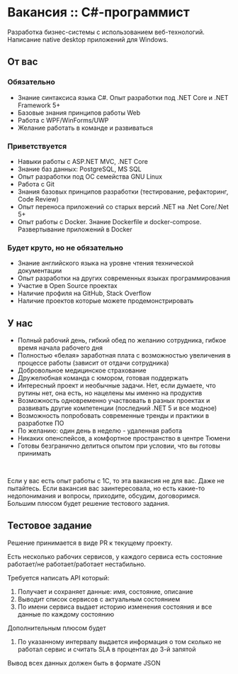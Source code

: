 # Вакансия :: C#-программист

Разработка бизнес-системы с использованием веб-технологий. Написание native desktop приложений для Windows.

## От вас

### Обязательно

- Знание синтаксиса языка C#. Опыт разработки под .NET Core и .NET Framework 5+
- Базовые знания принципов работы Web
- Работа с WPF/WinForms/UWP
- Желание работать в команде и развиваться

### Приветствуется

- Навыки работы с ASP.NET MVC, .NET Core
- Знание баз данных: PostgreSQL, MS SQL
- Опыт разработки под ОС семейства GNU Linux
- Работа с Git
- Знания базовых принципов разработки (тестирование, рефакторинг, Code Review)
- Опыт переноса приложений со старых версий .NET на .Net Core/.Net 5+
- Опыт работы с Docker. Знание Dockerfile и docker-compose. Развертывание приложений в Docker

### Будет круто, но не обязательно

- Знание английского языка на уровне чтения технической документации
- Опыт разработки на других современных языках программирования
- Участие в  Open Source проектах
- Наличие профиля на GitHub, Stack Overflow
- Наличие проектов которые можете продемонстрировать

## У нас

- Полный рабочий день, гибкий обед по желанию сотрудника, гибкое время начала рабочего дня
- Полностью «белая» заработная плата с возможностью увеличения в процессе работы (зависит от отдачи сотрудника)
- Добровольное медицинское страхование
- Дружелюбная команда с юмором, готовая поддержать
- Интересный проект и необычные задачи. Нет, если думаете, что рутины нет, она есть, но нацелены мы именно на продуктив
- Возможность одновременно участвовать в разных проектах и развивать другие компетенции (последний .NET 5 и все модное)
- Возможность попробовать современные тренды и практики в разработке ПО
- По желанию: один день в неделю - удаленная работа
- Никаких опенспейсов, а комфортное пространство в центре Тюмени
- Готовы безгранично делиться опытом при условии, что вы готовы принимать

&nbsp;  

Если у вас есть опыт работы с 1С, то эта вакансия не для вас. Даже не пытайтесь.
Если вакансия вас заинтересовала, но есть какие-то недопонимания и вопросы, приходите, обсудим, договоримся.  
Большим плюсом будет решение тестового задания.

## Тестовое задание

Решение принимается в виде PR к текущему проекту.

Есть несколько рабочих сервисов, у каждого сервиса есть состояние работает/не работает/работает нестабильно.

Требуется написать API который:

1. Получает и сохраняет данные: имя, состояние, описание
2. Выводит список сервисов с актуальным состоянием
3. По имени сервиса выдает историю изменения состояния и все данные по каждому состоянию

Дополнительным плюсом будет

1. По указанному интервалу выдается информация о том сколько не работал сервис и считать SLA в процентах до 3-й запятой

Вывод всех данных должен быть в формате JSON
